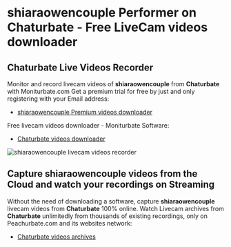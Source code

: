 # shiaraowencouple Performer on Chaturbate - Free LiveCam videos downloader

## Chaturbate Live Videos Recorder

Monitor and record livecam videos of **shiaraowencouple** from **Chaturbate** with Moniturbate.com
Get a premium trial for free by just and only registering with your Email address:
* [shiaraowencouple Premium videos downloader](https://moniturbate.com/request-demo-licence-key.html)

Free livecam videos downloader - Moniturbate Software:
* [Chaturbate videos downloader](https://moniturbate.com/moniturbate-download-software.html)

![shiaraowencouple livecam videos recorder](https://peachurnet.com/templates/moniturbate-software.png)


## Capture shiaraowencouple videos from the Cloud and watch your recordings on Streaming

Without the need of downloading a software, capture **shiaraowencouple** livecam videos from **Chaturbate** 100% online.
Watch Livecam archives from **Chaturbate** unlimitedly from thousands of existing recordings, only on Peachurbate.com and its websites network:
* [Chaturbate videos archives](https://peachurnet.com/)